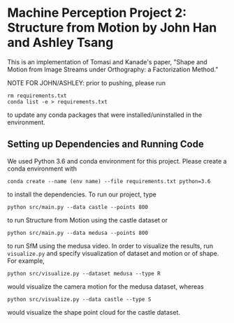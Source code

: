 # Machine Perception Project 2: Structure from Motion by John Han and Ashley Tsang

This is an implementation of Tomasi and Kanade's paper, "Shape and Motion from Image Streams under Orthography: a Factorization Method." 

NOTE FOR JOHN/ASHLEY: prior to pushing, please run 

```
rm requirements.txt
conda list -e > requirements.txt
```

to update any conda packages that were installed/uninstalled in the environment.

## Setting up Dependencies and Running Code
We used Python 3.6 and conda environment for this project. Please create a conda environment with 

```
conda create --name (env name) --file requirements.txt python=3.6
```

to install the dependencies. To run our project, type

```
python src/main.py --data castle --points 800
```

to run Structure from Motion using the castle dataset or

```
python src/main.py --data medusa --points 800
```

to run SfM using the medusa video. In order to visualize the results, run `visualize.py` and specify visualization of dataset and motion or of shape. For example, 

```
python src/visualize.py --dataset medusa --type R
```

would visualize the camera motion for the medusa dataset, whereas

```
python src/visualize.py --data castle --type S
```

would visualize the shape point cloud for the castle dataset. 